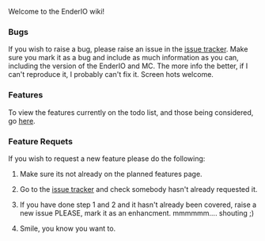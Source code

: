 Welcome to the EnderIO wiki!

### Bugs
If you wish to raise a bug, please raise an issue in the [issue tracker](https://github.com/CrazyPants/EnderIO/issues). Make sure you mark it as a bug and include as much information as you can, including the version of the EnderIO and MC. The more info the better, if I can't reproduce it, I probably can't fix it. Screen hots welcome.

### Features
To view the features currently on the todo list, and those being considered, go [here](https://github.com/CrazyPants/EnderIO/wiki/Planned-Features).

### Feature Requets
If you wish to request a new feature please do the following:

1. Make sure its not already on the planned features page.

2. Go to the [issue tracker](https://github.com/CrazyPants/EnderIO/issues) and check somebody hasn't already requested it.

3. If you have done step 1 and 2 and it hasn't already been covered, raise a new issue PLEASE, mark it as an enhancment. mmmmmm.... shouting ;)

4. Smile, you know you want to.

